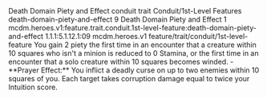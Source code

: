 <ability>
  <name>Death Domain Piety and Effect</name>
  <metadata>
    <class>conduit</class>
    <feature_type>trait</feature_type>
    <file_dpath>Conduit/1st-Level Features</file_dpath>
    <item_id>death-domain-piety-and-effect</item_id>
    <item_index>9</item_index>
    <item_name>Death Domain Piety and Effect</item_name>
    <level>1</level>
    <scc>mcdm.heroes.v1:feature.trait.conduit.1st-level-feature:death-domain-piety-and-effect</scc>
    <scdc>1.1.1:5.1.12.1:09</scdc>
    <source>mcdm.heroes.v1</source>
    <type>feature/trait/conduit/1st-level-feature</type>
  </metadata>
  <effects>
    <effect type="mundane" name="Piety">You gain 2 piety the first time in an encounter that a creature within 10 squares who isn&apos;t a minion is reduced to 0 Stamina, or the first time in an encounter that a solo creature within 10 squares becomes winded.
- **Prayer Effect:** You inflict a deadly curse on up to two enemies within 10 squares of you. Each target takes corruption damage equal to twice your Intuition score.</effect>
  </effects>
</ability>

